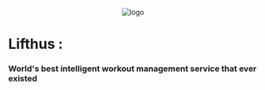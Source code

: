 <div align="center">

 ![logo](https://user-images.githubusercontent.com/108582413/207528577-b3793e9c-e9bd-49d7-876c-472f9bc22c11.svg)
 
</div>

# Lifthus : #
### World's best intelligent workout management service that ever existed ###
